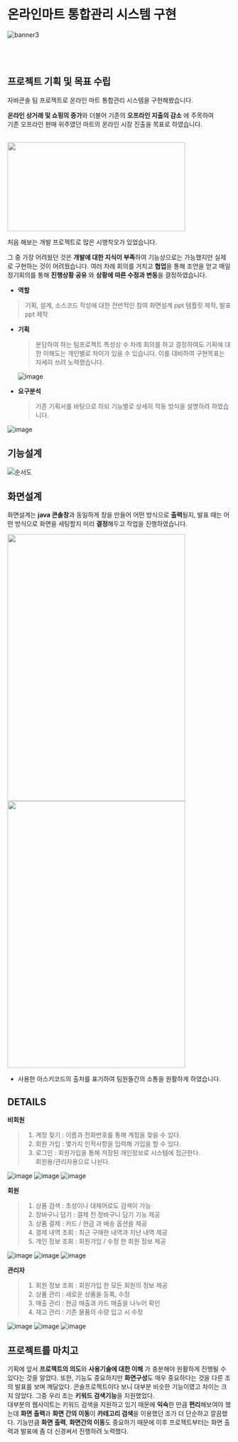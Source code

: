 # 온라인마트 통합관리 시스템 구현

![banner3](https://user-images.githubusercontent.com/95206325/150682758-c4979426-b42c-4254-ad26-501e6870a0f6.JPG)
<br>
<br>
<br>
<br>

## 프로젝트 기획 및 목표 수립
자바콘솔 팀 프로젝트로 온라인 마트 통합관리 시스템을 구현해봤습니다.

**온라인 상거래 및 쇼핑의 증가**와 더불어 기존의 **오프라인 지출의 감소** 에 주목하여 <br>
기존 오프라인 판매 위주였던 마트의 온라인 시장 진출을 목표로 하였습니다.

<br>
<img  src="https://user-images.githubusercontent.com/95206325/150680827-03186cb1-b4a1-471a-9536-12bce13be975.jpg"  width="400"  height="200" >


 처음 해보는 개발 프로젝트로  많은 시행착오가 있었습니다.

그 중 가장 어려웠던 것은 **개발에 대한 지식이 부족**하여 기능상으로는 가능했지만 실제로 구현하는 것이 어려웠습니다.
 여러 차례 회의를 거치고  **협업**을 통해 조언을 얻고 매일 정기회의를 통해
 **진행상황 공유** 와  **상황에 따른 수정과 변동**을 결정하였습니다.
 
- **역할**
> 기획, 설계, 소스코드 작성에 대한 전반적인 참여
> 화면설계 ppt 템플릿 제작, 발표 ppt 제작

- **기획**
	> 분담하여 하는 팀프로젝트 특성상 수 차례 회의를 하고 결정하여도 기획에 대한 이해도는 개인별로 차이가 있을 수 있습니다. 
	> 이를 대비하여 구현목표는 자세히 쓰려 노력했습니다.
	
	![image](https://user-images.githubusercontent.com/95206325/150681257-5debce97-4e72-476f-af06-108fab5ac6ca.png)

	
	


-   **요구분석** 
	>  기존 기획서를 바탕으로 하되 기능별로 상세히 작동 방식을 설명하려 하였습니다.

![image](https://user-images.githubusercontent.com/95206325/150681417-8a8d9ba6-26b2-40e2-977a-4a987d07b2ce.png)

## 기능설계
![순서도](https://user-images.githubusercontent.com/95206325/150681881-727c9360-6da7-4907-b5bc-30134faed1bd.jpg)



## 화면설계

화면설계는 **java 콘솔창**과 동일하게 창을 만들어 어떤 방식으로 **출력**될지, 발표 때는 어떤 방식으로 화면을 세팅할지 미리 **결정**해두고 작업을 진행하였습니다. 

<img  src="https://user-images.githubusercontent.com/95206325/150681537-7613bc7e-b5be-4bbe-8634-ad98e478caf8.png"  width="400"  height="600" >


<img  src="https://user-images.githubusercontent.com/95206325/150681610-669921f1-3b7a-493c-a814-cce013f80c89.png"  width="400"  height="600" >

* 사용한 아스키코드의 출처를 표기하여 팀원들간의 소통을 원활하게 하였습니다.


## DETAILS

 **비회원**
 >1. 계정 찾기 : 이름과 전화번호를 통해 계정을 찾을 수 있다.  
>2. 회원 가입 : 몇가지 인적사항을 입력해 가입을 할 수 있다.  
>3. 로그인 : 회원가입을 통해 저장된 개인정보로 시스템에 접근한다.  
회원용/관리자용으로 나뉜다.

![image](https://user-images.githubusercontent.com/95206325/150682183-0c5ade7f-d84a-4a8e-8d42-69ba8e768175.png)
![image](https://user-images.githubusercontent.com/95206325/150682197-a4dd0c37-5cb1-47c6-8b64-9fba672a2e3f.png)
![image](https://user-images.githubusercontent.com/95206325/150682201-80fd6784-9071-479d-a767-637f57f5d99d.png)


 **회원**
 >  1. 상품 검색 : 초성이나 대체어로도 검색이 가능  
 > 2. 장바구니 담기 : 결제 전 장바구니 담기 기능 제공  
 > 3. 상품 결제 : 카드 / 현금 과 배송 옵션을 제공  
 > 4. 결제 내역 조회 : 최근 구매한 내역과 지난 내역 제공  
 > 5. 개인 정보 조회 : 회원가입 / 수정 한 회원 정보 제공
 > 
![image](https://user-images.githubusercontent.com/95206325/150682278-9e0e18ea-cbeb-4324-9dd9-c8fc8ab2fb51.png)
![image](https://user-images.githubusercontent.com/95206325/150682282-7b58de61-61fb-4f4a-a873-ff2b6c13a0cf.png)
![image](https://user-images.githubusercontent.com/95206325/150682284-02b782c1-d770-47fe-91ae-488162e59d2c.png)
 
 **관리자**
 >1. 회원 정보 조회 : 회원가입 한 모든 회원의 정보 제공  
>2. 상품 관리 : 새로운 상품을 등록, 수정  
>3. 매출 관리 : 현금 매출과 카드 매출을 나누어 확인  
>4. 재고 관리 : 기존 물품의 수량 입고 시 수정
 
![image](https://user-images.githubusercontent.com/95206325/150682302-e55a4b79-2852-4b69-b12e-31e5d3050c65.png)
![image](https://user-images.githubusercontent.com/95206325/150682309-35426eb7-ed66-4819-bf90-7ee41f53b016.png)
![image](https://user-images.githubusercontent.com/95206325/150682316-9b343a5b-5092-4b26-b2f6-926f864a4e2d.png)


## 프로젝트를 마치고

기획에 앞서 **프로젝트의 의도**와 **사용기술에 대한 이해** 가 충분해야 원활하게 진행될 수 있다는 것을 알았다. 
또한,  기능도 중요하지만  **화면구성**도 매우 중요하다는 것을 다른 조의 발표를 보며 깨달았다.  콘솔프로젝트이다 보니 대부분 비슷한 기능이였고 차이는 크지 않았다.  그중 우리 조는 **키워드 검색기능**을 지원했었다.  
대부분의 웹사이트는 키워드 검색을 지원하고 있기 때문에 **익숙**한 만큼 **편리**해보여야 했는데 
**화면 출력**과 **화면 간의 이동**이 **카테고리 검색**을 이용했던 조가 더 단순하고 깔끔했다.  기능만큼 **화면 출력**, **화면간의 이동**도 중요하기 때문에 이후 프로젝트부터는 화면 출력과 발표에 좀 더 신경써서 진행하려 노력했다. 
